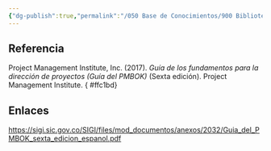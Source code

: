 ```yaml
---
{"dg-publish":true,"permalink":"/050 Base de Conocimientos/900 Biblioteca/Zk Lib (PMI, 2017) Guía de los Fundamentos para la Dirección de Proyectos (Guía del PMBOK) (6a Ed)./","tags":["definir"]}
---
```


## Referencia
Project Management Institute, Inc. (2017). _Guía de los fundamentos para la dirección de proyectos (Guía del PMBOK)_ (Sexta edición). Project Management Institute.
{ #ffc1bd}


## Enlaces
https://sigi.sic.gov.co/SIGI/files/mod_documentos/anexos/2032/Guia_del_PMBOK_sexta_edicion_espanol.pdf
